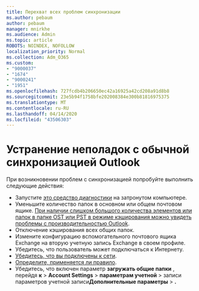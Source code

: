 ```yaml
---
title: Перехват всех проблем синхронизации
ms.author: pebaum
author: pebaum
manager: mnirkhe
ms.audience: Admin
ms.topic: article
ROBOTS: NOINDEX, NOFOLLOW
localization_priority: Normal
ms.collection: Adm_O365
ms.custom:
- "9000037"
- "1674"
- "9000241"
- "1951"
ms.openlocfilehash: 727fcdb4b206650ec42a16925a42cd208a91d8b8
ms.sourcegitcommit: 23e5b94f1758bfe202008384e300b81816975375
ms.translationtype: MT
ms.contentlocale: ru-RU
ms.lasthandoff: 04/14/2020
ms.locfileid: "43506303"
---
```

# <a name="basic-outlook-sync-troubleshooting"></a>Устранение неполадок с обычной синхронизацией Outlook

При возникновении проблем с синхронизацией попробуйте выполнить следующие действия:

- Запустите [это средство диагностики](https://aka.ms/sara-outlooksendreceive) на затронутом компьютере.
- Уменьшите количество папок в основном или общем почтовом ящике. [При наличии слишком большого количества элементов или папок в папке OST или PST в режиме кэширования можно увидеть проблемы с производительностью Outlook](https://support.microsoft.com/help/2768656/outlook-performance-issues-when-there-are-too-many-items-or-folders-in).
- Отключение кэширования всех общих папок.
- Измените конфигурацию вспомогательного почтового ящика Exchange на вторую учетную запись Exchange в своем профиле.
- Убедитесь, что пользователь может подключаться к Интернету. 
- [Убедитесь, что вы подключены к сети](https://support.office.com/article/2460e4a8-16c7-47fc-b204-b1549275aac9).
- [Определите, применяется ли правило](https://support.office.com/article/C24F5DEA-9465-4DF4-AD17-A50704D66C59).
- Убедитесь, что включен параметр **загружать общие папки** , перейдя **к** > **Account Settings** > **параметрам учетной** > записи параметров учетной записи**Дополнительные параметры** > **.**
